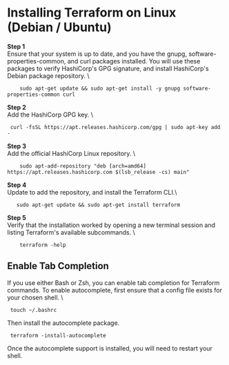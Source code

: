 # Installing Terraform on Linux (Debian / Ubuntu)


**Step 1** \
  Ensure that your system is up to date, and you have the gnupg, software-properties-common, and curl packages installed. You will use these packages to verify HashiCorp's GPG signature, and install HashiCorp's Debian package repository. \
  
        sudo apt-get update && sudo apt-get install -y gnupg software-properties-common curl

**Step 2** \
   Add the HashiCorp GPG key. \ 

     curl -fsSL https://apt.releases.hashicorp.com/gpg | sudo apt-key add -

**Step 3** \
   Add the official HashiCorp Linux repository. \

        sudo apt-add-repository "deb [arch=amd64] https://apt.releases.hashicorp.com $(lsb_release -cs) main"

**Step 4** \
  Update to add the repository, and install the Terraform CLI.\

       sudo apt-get update && sudo apt-get install terraform

**Step 5** \
    Verify that the installation worked by opening a new terminal session and listing Terraform's    available subcommands. \
         
        terraform -help

## Enable Tab Completion 
If you use either Bash or Zsh, you can enable tab completion for Terraform commands. To enable autocomplete, first ensure that a config file exists for your chosen shell. \

     touch ~/.bashrc

Then install the autocomplete package.

     terraform -install-autocomplete

Once the autocomplete support is installed, you will need to restart your shell.



